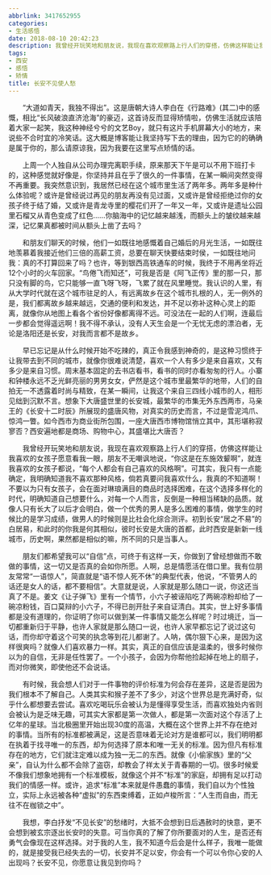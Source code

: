 ```yaml
---
abbrlink: 3417652955
categories:
- 生活感悟
date: 2018-08-10 20:42:23
description: 我曾经开玩笑地和朋友说，我现在喜欢观察路上行人们的穿搭，仿佛这样能让我喜欢的女孩子愿意看我一眼，朋友不无嘲讽地说，“你这是在东施效颦啊”，就连我喜欢的女孩子都说，“每个人都会有自己喜欢的风格啊”;对于我的人生，我不知道今后会是什么样子，我唯一能做的，就是接受我已经失去的一切，长安并不足以安，你会有一个可以令你心安的人出现吗;不要以为只有女孩子，会在面对琳琅满目的商品时选择困难，在这个选择多样化的时代，明确知道自己想要什么，对每一个人而言，反倒是一种相当稀缺的品质
tags:
- 西安
- 感悟
- 矫情
title: 长安不见使人愁
---
```


&emsp;&emsp;“大道如青天，我独不得出”。这是唐朝大诗人李白在《行路难》(其二)中的感慨，相比“长风破浪直济沧海”的豪迈，这首诗反而显得矫情啦，仿佛生活就应该陪着大家一起笑，我这种神经兮兮的文艺Boy，就只有这片手机屏幕大小的地方，来说些不合时宜的冷笑话。这大概是博客能让我坚持写下去的理由，因为它的的确确是属于你的，那么请原谅我，因为我要在这里写点矫情的话。

&emsp;&emsp;上周一个人独自从公司办理完离职手续，原来那天下午是可以不用下班打卡的，这种感觉就好像是，你坚持并且在乎了很久的一件事情，在某一瞬间突然变得不再重要。我突然意识到，我居然已经在这个城市里生活了两年多。两年多是种什么体验呢？或许是曾经说过再见的朋友再没有见过面，又或许是曾经拒绝过你的女孩子终于结了婚，又或许是青龙寺里的樱花们开了一年又一年，又或许是遗址公园里石榴又从青色变成了红色……你脑海中的记忆越来越浅，而额头上的皱纹越来越深，记忆果真都被时间从额头上凿了去吗？

&emsp;&emsp;和朋友们聊天的时候，他们一如既往地感慨着自己婚后的月光生活，一如既往地羡慕着我接近他们三倍的高薪工资，总要在聊天快要结束时侯，一如既往地问我：真的不打算回来了吗？也许，等到银西高铁通车的时候，我终于不用再坐将近12个小时的火车回家。“鸟倦飞而知还”，可我是否是《阿飞正传》里的那一只，那只没有脚的鸟，它只能够一直飞呀飞呀，飞累了就在风里睡觉。我认识的人里，有从大学时代就在这个城市驻足的人，有远离故乡在这个城市扎根的人，无一例外的是，我们都离故乡越来越远，交通的便利和发达，并不足以弥补这种心灵上的距离，就像你从地图上看各个省份好像都离得不远。可没法在一起的人们啊，连最后一步都会觉得遥远啊！我不得不承认，没有人天生会是一个无忧无虑的漂泊者，无论是洛阳还是长安，对我而言都不是故乡。

&emsp;&emsp;早已忘记是从什么时候开始不吃辣的，真正令我感到神奇的，是这种习惯终于让我带去到不同的城市，就像你很难说清楚，喜欢一个人有多少是来自喜欢，又有多少是来自习惯。周末基本固定的去书店看书，看书的同时亦看匆匆的行人。小寨和钟楼永远不乏光鲜亮丽的男男女女，俨然是这个城市里最繁华的地带，人们的自拍无一不透露着时尚与精致，在某一瞬间，让我这个来自三四线小城市的人，相形见绌到沉默不言。想象下大唐盛世里的长安城，最繁华的市集无外东西两市，马亲王的《长安十二时辰》所展现的盛唐风物，对真实的历史而言，不过是雪泥鸿爪、惊鸿一瞥。如今西市为商业街所包围，一座大唐西市博物馆悄立其中，其形堪称寂寥否？西安遍地都是商场、购物中心，其盛堪比大唐否？

&emsp;&emsp;我曾经开玩笑地和朋友说，我现在喜欢观察路上行人们的穿搭，仿佛这样能让我喜欢的女孩子愿意看我一眼，朋友不无嘲讽地说，“你这是在东施效颦啊”，就连我喜欢的女孩子都说，“每个人都会有自己喜欢的风格啊”。可其实，我只有一点能确定，我明确知道我不喜欢那种风格，倘若真要问我喜欢什么，我真的不知道啊！不要以为只有女孩子，会在面对琳琅满目的商品时选择困难，在这个选择多样化的时代，明确知道自己想要什么，对每一个人而言，反倒是一种相当稀缺的品质。就像人只有长大了以后才会明白，做一个优秀的男人是多么困难的事情，做学生的时候比的是学习成绩，做男人的时候则是比社会化综合测评。初到长安“居之不易”的白居易，和此时的你我是何其相似，彼时长安是大唐的首都，此时西安是新新一线城市，历史啊，果然都是相似的嘛，所不同的只是当事人。

&emsp;&emsp;朋友们都希望我可以“自信”点，可终于有这样一天，你做到了曾经想做而不敢做的事情，这一切又是否真的会如你所愿。人啊，总是情愿活在借口里。我有位朋友常常“一语惊人”，简直就是“语不惊人死不休”的典型代表，他说，“不管男人的话还是女人的话，都不要相信”。大意就是说，人家就是那么随口一说，你这还当真了不是。姜文《让子弹飞》里有一个情节，小六子被诬陷吃了两碗凉粉却给了一碗凉粉钱，百口莫辩的小六子，不得已剖开肚子来自证清白。其实，世上好多事情都是没有道理的，你证明了你可以做到某一件事情又能怎么样呢？时过境迁，当一切都重新归于平静，也许人家就是那么随口一说，也许人家早都忘记了说过这句话，而你却守着这个可笑的执念等到花儿都谢了。人呐，偶尔狠下心来，是因为这样很爽吗？就像人们喜欢暴力一样。其实，真正的自信应该是温柔的，很多时候你以为的自信，无非是任性罢了。一个小孩子，会因为你帮他捡起掉在地上的扇子，而对你微笑，即使他还不会说话。

&emsp;&emsp;有时候，我会想人们对于一件事物的评价标准为何会存在差异，这是否是因为我们根本不了解自己。人类其实和猴子差不了多少，对这个世界总是充满好奇，似乎什么都想要去尝试。喜欢吃喝玩乐会被认为是懂得享受生活，而喜欢独处内省则会被认为是乏味无趣，可其实大家都是第一次做人，都是第一次面对这个存活了上亿年的星球。当北极圈里开始出现30度的高温，大概在这个世界上并不存在绝对的事情。当所有的标准都被满足，这是否意味着无论对方是谁都可以，我们明明都在执着于找寻唯一的东西，却为何选择了原本和唯一无关的标准。因为但凡有标准存在的地方，它们就注定难以成为独一无二的东西。就像《小偷家族》里的“父亲”，自认为什么都不会除了盗窃，却教会了祥太关于青春期的一切。很多时候爱不像我们想象地拥有一个标准模板，就像这个并不“标准”的家庭，却拥有足以打动我们的情感一样。或许，追求“标准”本来就是件愚蠢的事情，我们自以为个性独立，实际上永远被各种“虚拟”的东西束缚着，正如卢梭所言：“人生而自由，而无往不在枷锁之中”。

&emsp;&emsp;我想，李白抒发“不见长安”的愁绪时，大抵不会想到日后遇赦时的快意，更不会想到被玄宗逐出长安时的失意。可当你真的了解了你所要面对的人生，是否还有勇气会像现在这样选择。对于我的人生，我不知道今后会是什么样子，我唯一能做的，就是接受我已经失去的一切，长安并不足以安，你会有一个可以令你心安的人出现吗？长安不见，你愿意让我见到你吗？